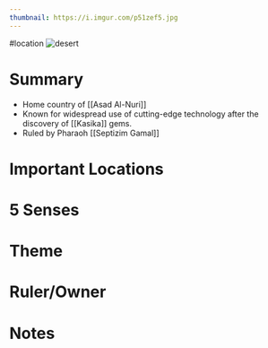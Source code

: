 ```yaml
---
thumbnail: https://i.imgur.com/p51zef5.jpg
---
```

#location
![desert](https://i.imgur.com/p51zef5.jpg)

# Summary
- Home country of [[Asad Al-Nuri]]
- Known for widespread use of cutting-edge technology after the discovery of [[Kasika]] gems.
- Ruled by Pharaoh [[Septizim Gamal]]

# Important Locations
# 5 Senses
# Theme
# Ruler/Owner
# Notes
